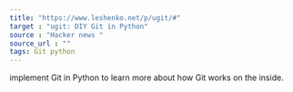 ```yaml
---
title: "https://www.leshenko.net/p/ugit/#"
target : "ugit: DIY Git in Python"
source : "Hacker news "
source_url : ""
tags: Git python 
---
```


implement Git in Python to learn more about how Git works on the inside.